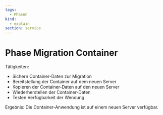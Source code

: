 ```yaml
---
tags:
  - Phasen
kind:
  - explain
section: service
---
```

# Phase Migration Container

Tätigkeiten:

* Sichern Container-Daten zur Migration
* Bereitstellung der Container auf dem neuen Server
* Kopieren der Container-Daten auf den neuen Server
* Wiederherstellen der Container-Daten
* Testen Verfügbarkeit der Wendung

Ergebnis: Die Container-Anwendung ist auf einem neuen Server verfügbar.
